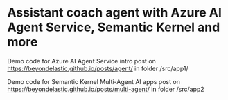 # Assistant coach agent with Azure AI Agent Service, Semantic Kernel and more

Demo code for Azure AI Agent Service intro post on https://beyondelastic.github.io/posts/agent/ in folder /src/app1/

Demo code for Semantic Kernel Multi-Agent AI apps post on https://beyondelastic.github.io/posts/multi-agent/ in folder /src/app2


